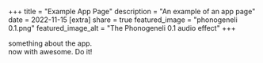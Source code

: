 +++
title = "Example App Page"
description = "An example of an app page"
date = 2022-11-15
[extra]
share = true
featured_image = "phonogeneli 0.1.png"
featured_image_alt = "The Phonogeneli 0.1 audio effect"
+++

something about the app.  
now with awesome.
Do it!